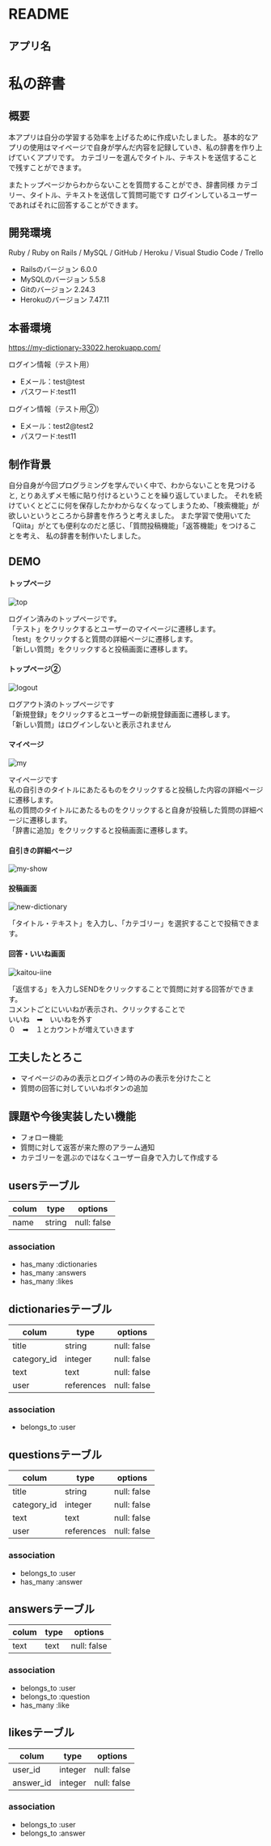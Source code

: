 # README

## アプリ名
<h1>私の辞書</h1>

##  概要
本アプリは自分の学習する効率を上げるために作成いたしました。
基本的なアプリの使用はマイページで自身が学んだ内容を記録していき、私の辞書を作り上げていくアプリです。
カテゴリーを選んでタイトル、テキストを送信することで残すことができます。

またトップページからわからないことを質問することができ、辞書同様
カテゴリー、タイトル、テキストを送信して質問可能です
ログインしているユーザーであればそれに回答することができます。

## 開発環境
Ruby / Ruby on Rails / MySQL / GitHub / Heroku / Visual Studio Code / Trello
- Railsのバージョン 6.0.0
- MySQLのバージョン 5.5.8
- Gitのバージョン 2.24.3
- Herokuのバージョン 7.47.11

## 本番環境
https://my-dictionary-33022.herokuapp.com/

ログイン情報（テスト用）
- Eメール：test@test
- パスワード:test11

ログイン情報（テスト用②）
- Eメール：test2@test2
- パスワード:test11

## 制作背景
自分自身が今回プログラミングを学んでいく中で、わからないことを見つけると,
とりあえずメモ帳に貼り付けるということを繰り返していました。
それを続けていくとどこに何を保存したかわからなくなってしまうため、「検索機能」が欲しいというところから辞書を作ろうと考えました。
また学習で使用いてた「Qiita」がとても便利なのだと感じ、「質問投稿機能」「返答機能」をつけることを考え、
私の辞書を制作いたしました。

## DEMO

#### トップページ
![top](https://user-images.githubusercontent.com/75667929/106578207-9ed75c80-6582-11eb-9b0b-872fbddbd56f.png)

ログイン済みのトップページです。  
「テスト」をクリックするとユーザーのマイページに遷移します。  
「test」をクリックすると質問の詳細ページに遷移します。  
「新しい質問」をクリックすると投稿画面に遷移します。  

#### トップページ②
![logout](https://user-images.githubusercontent.com/75667929/106578386-cb8b7400-6582-11eb-9480-29e922e744d2.png)

ログアウト済のトップページです  
「新規登録」をクリックするとユーザーの新規登録画面に遷移します。  
「新しい質問」はログインしないと表示されません  

#### マイページ
![my](https://user-images.githubusercontent.com/75667929/106578437-d9d99000-6582-11eb-93dc-75e987e0c43b.png)

マイページです  
私の自引きのタイトルにあたるものをクリックすると投稿した内容の詳細ページに遷移します。  
私の質問のタイトルにあたるものをクリックすると自身が投稿した質問の詳細ページに遷移します。  
「辞書に追加」をクリックすると投稿画面に遷移します。  

#### 自引きの詳細ページ
![my-show](https://user-images.githubusercontent.com/75667929/106579498-1f4a8d00-6584-11eb-9779-0f3c980308e8.png)


#### 投稿画面
![new-dictionary](https://user-images.githubusercontent.com/75667929/106576952-17d5b480-6581-11eb-9069-889d372c1173.png)

「タイトル・テキスト」を入力し、「カテゴリー」を選択することで投稿できます。  

#### 回答・いいね画面
![kaitou-iine](https://user-images.githubusercontent.com/75667929/106577015-30de6580-6581-11eb-9a72-b8422b883ce6.png)

「返信する」を入力しSENDをクリックすることで質問に対する回答ができます。  
コメントごとにいいねが表示され、クリックすることで  
いいね　➡︎　いいねを外す  
０　➡︎　１とカウントが増えていきます  




## 工夫したとろこ
- マイページのみの表示とログイン時のみの表示を分けたこと
- 質問の回答に対していいねボタンの追加

## 課題や今後実装したい機能
- フォロー機能
- 質問に対して返答が来た際のアラーム通知
- カテゴリーを選ぶのではなくユーザー自身で入力して作成する



## usersテーブル

| colum   | type    | options      
|---------|---------|--------------
| name    | string  | null: false  

### association
- has_many :dictionaries
- has_many :answers
- has_many :likes

## dictionariesテーブル

| colum       | type       | options
|-------------|------------|--------------
| title       | string     | null: false
| category_id | integer    | null: false
| text        | text       | null: false
| user        | references | null: false

### association
- belongs_to :user

## questionsテーブル

| colum       | type       | options
|-------------|------------|--------------
| title       | string     | null: false
| category_id | integer    | null: false
| text        | text       | null: false
| user        | references | null: false

### association
- belongs_to :user
- has_many :answer

## answersテーブル

| colum       | type       | options
|-------------|------------|--------------
| text        | text       | null: false

### association
- belongs_to :user
- belongs_to :question
- has_many :like

## likesテーブル

| colum       | type       | options
|-------------|------------|--------------
| user_id     | integer    | null: false
| answer_id   | integer    | null: false

### association
- belongs_to :user
- belongs_to :answer

